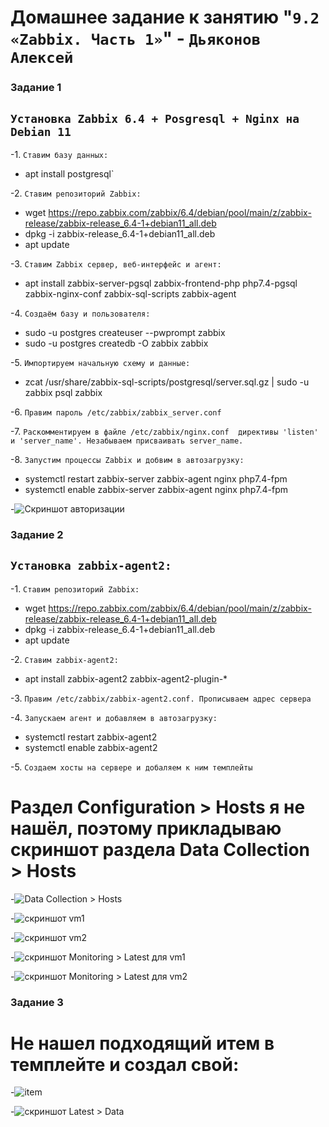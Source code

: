 # Домашнее задание к занятию "`9.2 «Zabbix. Часть 1»`" - `Дьяконов Алексей`

### Задание 1

`Установка Zabbix 6.4 + Posgresql + Nginx на Debian 11`
-
-1. `Ставим базу данных:`
 - apt install postgresql`

-2. `Ставим репозиторий Zabbix:`
 - wget https://repo.zabbix.com/zabbix/6.4/debian/pool/main/z/zabbix-release/zabbix-release_6.4-1+debian11_all.deb
 - dpkg -i zabbix-release_6.4-1+debian11_all.deb
 - apt update

-3. `Ставим Zabbix сервер, веб-интерфейс и агент:`
 - apt install zabbix-server-pgsql zabbix-frontend-php php7.4-pgsql zabbix-nginx-conf zabbix-sql-scripts zabbix-agent

-4. `Создаём базу и пользователя:`
 - sudo -u postgres createuser --pwprompt zabbix
 - sudo -u postgres createdb -O zabbix zabbix

-5. `Импортируем начальную схему и данные:`
 - zcat /usr/share/zabbix-sql-scripts/postgresql/server.sql.gz | sudo -u zabbix psql zabbix

-6. `Правим пароль /etc/zabbix/zabbix_server.conf`

-7. `Раскомментируем в файле /etc/zabbix/nginx.conf  директивы 'listen' и 'server_name'. Незабываем присваивать server_name.`

-8. `Запустим процессы Zabbix и добвим в автозагрузку:`
 - systemctl restart zabbix-server zabbix-agent nginx php7.4-fpm
 - systemctl enable zabbix-server zabbix-agent nginx php7.4-fpm

-![Скриншот авторизации](./img/1.jpg)

### Задание 2

`Установка zabbix-agent2:`
-
-1. `Ставим репозиторий Zabbix:`
 - wget https://repo.zabbix.com/zabbix/6.4/debian/pool/main/z/zabbix-release/zabbix-release_6.4-1+debian11_all.deb
 - dpkg -i zabbix-release_6.4-1+debian11_all.deb
 - apt update

-2. `Ставим zabbix-agent2:`
 - apt install zabbix-agent2 zabbix-agent2-plugin-*

-3. `Правим /etc/zabbix/zabbix-agent2.conf. Прописываем адрес сервера`

-4. `Запускаем агент и добавляем в автозагрузку:`
 - systemctl restart zabbix-agent2
 - systemctl enable zabbix-agent2

-5. `Создаем хосты на сервере и добаляем к ним темплейты`

# Раздел Configuration > Hosts я не нашёл, поэтому прикладываю скриншот раздела Data Collection > Hosts

-![Data Collection > Hosts](./img/2_1.jpg)

-![скриншот vm1](./img/2_2.jpg)

-![скриншот vm2](./img/2_3.jpg)

-![скриншот Monitoring > Latest для vm1](./img/2_4.jpg)

-![скриншот Monitoring > Latest для vm2](./img/2_5.jpg)



### Задание 3

# Не нашел подходящий итем в темплейте и создал свой:

-![item](./img/3_1.jpg)

-![скриншот Latest > Data](./img/3_2.jpg)






